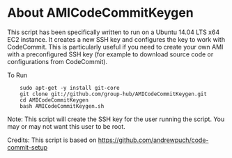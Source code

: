 About AMICodeCommitKeygen
==============

This script has been specifically written to run on a Ubuntu 14.04 LTS x64 EC2 instance. It creates a new SSH key and configures the key to work with CodeCommit. This is particularly useful if you need to create your own AMI with a preconfigured SSH key (for example to download source code or configurations from CodeCommit).


To Run

        sudo apt-get -y install git-core
        git clone git://github.com/group-hub/AMICodeCommitKeygen.git
        cd AMICodeCommitKeygen
        bash AMICodeCommitKeygen.sh

Note: This script will create the SSH key for the user running the script. You may or may not want this user to be root.

Credits: This script is based on https://github.com/andrewpuch/code-commit-setup
